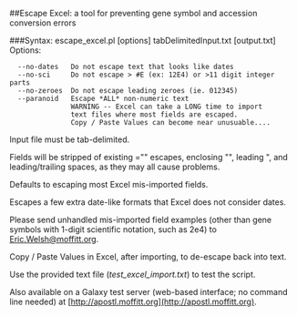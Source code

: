 ##Escape Excel: a tool for preventing gene symbol and accession conversion errors

###Syntax: escape_excel.pl [options] tabDelimitedInput.txt [output.txt]
Options:

      --no-dates   Do not escape text that looks like dates
      --no-sci     Do not escape > #E (ex: 12E4) or >11 digit integer parts
      --no-zeroes  Do not escape leading zeroes (ie. 012345)
      --paranoid   Escape *ALL* non-numeric text
                   WARNING -- Excel can take a LONG time to import
                   text files where most fields are escaped.
                   Copy / Paste Values can become near unusuable....

Input file must be tab-delimited.

Fields will be stripped of existing ="" escapes, enclosing "", leading ", and leading/trailing spaces, as they may all cause problems.

Defaults to escaping most Excel mis-imported fields.

Escapes a few extra date-like formats that Excel does not consider dates.

Please send unhandled mis-imported field examples (other than gene symbols with 1-digit scientific notation, such as 2e4) to [Eric.Welsh@moffitt.org](mailto:Eric.Welsh@moffitt.org).

Copy / Paste Values in Excel, after importing, to de-escape back into text.

Use the provided text file (_test_excel_import.txt_) to test the script.

Also available on a Galaxy test server (web-based interface; no command line needed) at [http://apostl.moffitt.org](http://apostl.moffitt.org).
